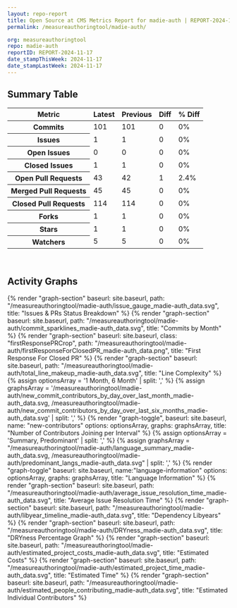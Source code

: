 ```yaml
---
layout: repo-report
title: Open Source at CMS Metrics Report for madie-auth | REPORT-2024-11-17
permalink: /measureauthoringtool/madie-auth/

org: measureauthoringtool
repo: madie-auth
reportID: REPORT-2024-11-17
date_stampThisWeek: 2024-11-17
date_stampLastWeek: 2024-11-17
---
```

<div class="summary-table">
  <table class="usa-table usa-table--borderless">
    <h2> Summary Table </h2>
    <thead>
      <tr>
        <th scope="col">Metric</th>
        <th scope="col">Latest</th>
        <th scope="col">Previous</th>
        <th scope="col">Diff</th>
        <th scope="col">% Diff</th>
      </tr>
    </thead>
    <tbody>
      <tr>
        <th scope="row">Commits</th>
        <td>101</td>
        <td>101</td>
        <td style="" >0</td>
        <td style="" >0%</td>
      </tr>
      <tr>
        <th scope="row">Issues</th>
        <td>1</td>
        <td>1</td>
        <td style="" >0</td>
        <td style="" >0%</td>
      </tr>
      <tr>
        <th scope="row">Open Issues</th>
        <td>0</td>
        <td>0</td>
        <td style="" >0</td>
        <td style="" >0%</td>
      </tr>
      <tr>
        <th scope="row">Closed Issues</th>
        <td>1</td>
        <td>1</td>
        <td style="" >0</td>
        <td style="" >0%</td>
      </tr>
      <tr>
        <th scope="row">Open Pull Requests</th>
        <td>43</td>
        <td>42</td>
        <td style="" >1</td>
        <td style="" >2.4%</td>
      </tr>
      <tr>
        <th scope="row">Merged Pull Requests</th>
        <td>45</td>
        <td>45</td>
        <td style="" >0</td>
        <td style="" >0%</td>
      </tr>
      <tr>
        <th scope="row">Closed Pull Requests</th>
        <td>114</td>
        <td>114</td>
        <td style="" >0</td>
        <td style="" >0%</td>
      </tr>
      <tr>
        <th scope="row">Forks</th>
        <td>1</td>
        <td>1</td>
        <td style="" >0</td>
        <td style="" >0%</td>
      </tr>
      <tr>
        <th scope="row">Stars</th>
        <td>1</td>
        <td>1</td>
        <td style="" >0</td>
        <td style="" >0%</td>
      </tr>
      <tr>
        <th scope="row">Watchers</th>
        <td>5</td>
        <td>5</td>
        <td style="" >0</td>
        <td style="" >0%</td>
      </tr>
    </tbody>
  </table>
</div>
<div class="graph-container">
  <br>
  <h2>Activity Graphs</h2>
  <div class="all-graphs">
    <!--- Issues/PRs Status Breakdown Graph -->
    {% render "graph-section"  baseurl: site.baseurl, path: "/measureauthoringtool/madie-auth/issue_gauge_madie-auth_data.svg", title: "Issues & PRs Status Breakdown" %}
    <!--- Contributor Activity Line Graph -->
    {% render "graph-section" baseurl: site.baseurl, path: "/measureauthoringtool/madie-auth/commit_sparklines_madie-auth_data.svg", title: "Commits by Month" %}
    <!--- First Response For Closed PR Scatterplot -->
    {% render "graph-section" baseurl: site.baseurl, class: "firstResponsePRCrop", path: "/measureauthoringtool/madie-auth/firstResponseForClosedPR_madie-auth_data.png", title: "First Response For Closed PR" %}
    <!--- Line Complexity Graphs -->
    {% render "graph-section" baseurl: site.baseurl, path: "/measureauthoringtool/madie-auth/total_line_makeup_madie-auth_data.svg", title: "Line Complexity" %}
    <!--- New Commit Contributors by Day over Last Month and Last 6 Months -->
      {% assign optionsArray = '1 Month, 6 Month' | split: ',' %}
      {% assign graphsArray = '/measureauthoringtool/madie-auth/new_commit_contributors_by_day_over_last_month_madie-auth_data.svg, /measureauthoringtool/madie-auth/new_commit_contributors_by_day_over_last_six_months_madie-auth_data.svg' | split: ',' %}
      {% render "graph-toggle", baseurl: site.baseurl, name: "new-contributors" options: optionsArray, graphs: graphsArray, title: "Number of Contributors Joining per Interval" %}
    <!-- Languages Graphs - Summary + Predominant -->
    {% assign optionsArray = 'Summary, Predominant' | split: ',' %}
    {% assign graphsArray = "/measureauthoringtool/madie-auth/language_summary_madie-auth_data.svg, /measureauthoringtool/madie-auth/predominant_langs_madie-auth_data.svg" | split: ',' %}
    {% render "graph-toggle" baseurl: site.baseurl, name:"language-information" options: optionsArray, graphs: graphsArray, title: "Language Information" %}
    <!-- Average Issue Resolution Time -->
    {% render "graph-section" baseurl: site.baseurl, path: "/measureauthoringtool/madie-auth/average_issue_resolution_time_madie-auth_data.svg", title: "Average Issue Resolution Time" %}
    <!-- Libyear Timeline Graph -->
    {% render "graph-section" baseurl: site.baseurl, path: "/measureauthoringtool/madie-auth/libyear_timeline_madie-auth_data.svg", title: "Dependency Libyears" %}
    <!-- DRYness Percentages Graph -->
    {% render "graph-section" baseurl: site.baseurl, path: "/measureauthoringtool/madie-auth/DRYness_madie-auth_data.svg", title: "DRYness Percentage Graph" %}
    <!-- Cost Estimate Chart -->
    {% render "graph-section" baseurl: site.baseurl, path: "/measureauthoringtool/madie-auth/estimated_project_costs_madie-auth_data.svg", title: "Estimated Costs" %}
     <!-- Time Estimate Chart -->
    {% render "graph-section" baseurl: site.baseurl, path: "/measureauthoringtool/madie-auth/estimated_project_time_madie-auth_data.svg", title: "Estimated Time" %}
    <!-- Contributor Estimate Chart -->
    {% render "graph-section" baseurl: site.baseurl, path: "/measureauthoringtool/madie-auth/estimated_people_contributing_madie-auth_data.svg", title: "Estimated Individual Contributors" %}
</div>